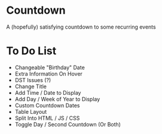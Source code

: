 # Countdown
A (hopefully) satisfying countdown to some recurring events

# To Do List
- Changeable "Birthday" Date
- Extra Information On Hover
- DST Issues (?)
- Change Title
- Add Time / Date to Display
- Add Day / Week of Year to Display
- Custom Countdown Dates
- Table Layout
- Split Into HTML / JS / CSS
- Toggle Day / Second Countdown (Or Both)
